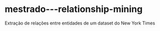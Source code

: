 # mestrado---relationship-mining
Extração de relações entre entidades de um dataset do New York Times

